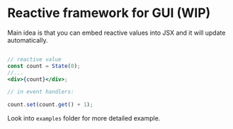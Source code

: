 Reactive framework for GUI (WIP)
==

Main idea is that you can embed reactive values into JSX and it will update automatically.

```jsx

// reactive value
const count = State(0);
//...
<div>{count}</div>;

// in event handlers:

count.set(count.get() + 1);

```

Look into `examples` folder for more detailed example.
